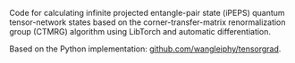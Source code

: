 Code for calculating infinite projected entangle-pair state (iPEPS) quantum tensor-network states based on the corner-transfer-matrix renormalization group (CTMRG) algorithm using LibTorch and automatic differentiation.

Based on the Python implementation: [github.com/wangleiphy/tensorgrad](https://github.com/wangleiphy/tensorgrad).
